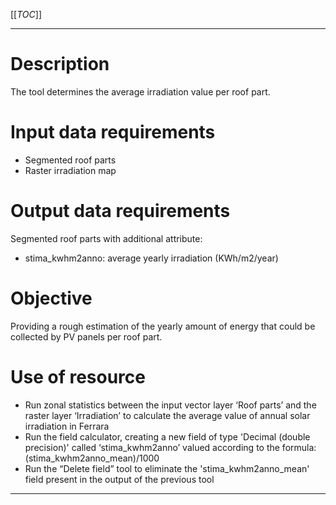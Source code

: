 
[[_TOC_]]

--------------------------------------------------------------------------------------------------------

# Description
The tool determines the average irradiation value per roof part.

# Input data requirements

* Segmented roof parts 
* Raster irradiation map 

# Output data requirements

Segmented roof parts with additional attribute:

* stima_kwhm2anno: average yearly irradiation (KWh/m2/year)

# Objective
Providing a rough estimation of the yearly amount of energy that could be collected by PV panels per roof part.

# Use of resource

* Run zonal statistics between the input vector layer ‘Roof parts’ and the raster layer ‘Irradiation’ to calculate the average value of annual solar irradiation in Ferrara
* Run the field calculator, creating a new field of type 'Decimal (double precision)' called ‘stima_kwhm2anno’ valued according to the formula: (stima_kwhm2anno_mean)/1000
* Run the “Delete field” tool to eliminate the 'stima_kwhm2anno_mean' field present in the output of the previous tool

--------------------------------------------------------------------------------------------------------
